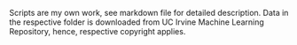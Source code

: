 Scripts are my own work, see markdown file for detailed description. 
Data in the respective folder is downloaded from UC Irvine Machine Learning Repository, hence, respective copyright applies.
